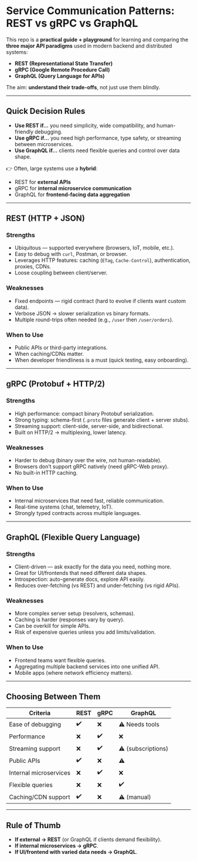 # Service Communication Patterns: REST vs gRPC vs GraphQL  

This repo is a **practical guide + playground** for learning and comparing the **three major API paradigms** used in modern backend and distributed systems:  

- **REST (Representational State Transfer)**  
- **gRPC (Google Remote Procedure Call)**  
- **GraphQL (Query Language for APIs)**  

The aim: **understand their trade-offs**, not just use them blindly.  

---

## Quick Decision Rules  

- **Use REST if…** you need simplicity, wide compatibility, and human-friendly debugging.  
- **Use gRPC if…** you need high performance, type safety, or streaming between microservices.  
- **Use GraphQL if…** clients need flexible queries and control over data shape.  

👉 Often, large systems use a **hybrid**:  
- REST for **external APIs**  
- gRPC for **internal microservice communication**  
- GraphQL for **frontend-facing data aggregation**  

---

## REST (HTTP + JSON)

### Strengths
- Ubiquitous — supported everywhere (browsers, IoT, mobile, etc.).  
- Easy to debug with `curl`, Postman, or browser.  
- Leverages HTTP features: caching (`ETag`, `Cache-Control`), authentication, proxies, CDNs.  
- Loose coupling between client/server.  

### Weaknesses
- Fixed endpoints — rigid contract (hard to evolve if clients want custom data).  
- Verbose JSON → slower serialization vs binary formats.  
- Multiple round-trips often needed (e.g., `/user` then `/user/orders`).  

### When to Use
- Public APIs or third-party integrations.  
- When caching/CDNs matter.  
- When developer friendliness is a must (quick testing, easy onboarding).  

---

## gRPC (Protobuf + HTTP/2)

### Strengths
- High performance: compact binary Protobuf serialization.  
- Strong typing: schema-first (`.proto` files generate client + server stubs).  
- Streaming support: client-side, server-side, and bidirectional.  
- Built on HTTP/2 → multiplexing, lower latency.  

### Weaknesses
- Harder to debug (binary over the wire, not human-readable).  
- Browsers don’t support gRPC natively (need gRPC-Web proxy).  
- No built-in HTTP caching.  

### When to Use
- Internal microservices that need fast, reliable communication.  
- Real-time systems (chat, telemetry, IoT).  
- Strongly typed contracts across multiple languages.  

---

## GraphQL (Flexible Query Language)

### Strengths
- Client-driven — ask exactly for the data you need, nothing more.  
- Great for UI/frontends that need different data shapes.  
- Introspection: auto-generate docs, explore API easily.  
- Reduces over-fetching (vs REST) and under-fetching (vs rigid APIs).  

### Weaknesses
- More complex server setup (resolvers, schemas).  
- Caching is harder (responses vary by query).  
- Can be overkill for simple APIs.  
- Risk of expensive queries unless you add limits/validation.  

### When to Use
- Frontend teams want flexible queries.  
- Aggregating multiple backend services into one unified API.  
- Mobile apps (where network efficiency matters).  

---

## Choosing Between Them  

| Criteria                  | REST | gRPC | GraphQL |
|---------------------------|------|------|---------|
| Ease of debugging         | ✔️   | ❌   | ⚠️ Needs tools |
| Performance               | ❌   | ✔️   | ❌ |
| Streaming support         | ❌   | ✔️   | ⚠️ (subscriptions) |
| Public APIs               | ✔️   | ❌   | ⚠️ |
| Internal microservices    | ❌   | ✔️   | ❌ |
| Flexible queries          | ❌   | ❌   | ✔️ |
| Caching/CDN support       | ✔️   | ❌   | ⚠️ (manual) |

---

## Rule of Thumb  

- **If external → REST** (or GraphQL if clients demand flexibility).  
- **If internal microservices → gRPC**.  
- **If UI/frontend with varied data needs → GraphQL**.  

